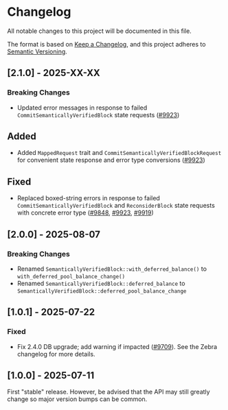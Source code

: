 # Changelog

All notable changes to this project will be documented in this file.

The format is based on [Keep a Changelog](https://keepachangelog.com/en/1.0.0/),
and this project adheres to [Semantic Versioning](https://semver.org/spec/v2.0.0.html).

## [2.1.0] - 2025-XX-XX

### Breaking Changes

- Updated error messages in response to failed `CommitSemanticallyVerifiedBlock` state requests ([#9923](https://github.com/ZcashFoundation/zebra/pull/9923))

## Added

- Added `MappedRequest` trait and `CommitSemanticallyVerifiedBlockRequest` for convenient state response and error type conversions ([#9923](https://github.com/ZcashFoundation/zebra/pull/9923))

## Fixed

- Replaced boxed-string errors in response to failed `CommitSemanticallyVerifiedBlock` and `ReconsiderBlock` state requests with concrete error type ([#9848](https://github.com/ZcashFoundation/zebra/pull/9848), [#9923](https://github.com/ZcashFoundation/zebra/pull/9923), [#9919](https://github.com/ZcashFoundation/zebra/pull/9919))

## [2.0.0] - 2025-08-07

### Breaking Changes

- Renamed `SemanticallyVerifiedBlock::with_deferred_balance()` to
  `with_deferred_pool_balance_change()`
- Renamed `SemanticallyVerifiedBlock::deferred_balance` to
  `SemanticallyVerifiedBlock::deferred_pool_balance_change`


## [1.0.1] - 2025-07-22

### Fixed

- Fix 2.4.0 DB upgrade; add warning if impacted ([#9709](https://github.com/ZcashFoundation/zebra/pull/9709)).
  See the Zebra changelog for more details.


## [1.0.0] - 2025-07-11

First "stable" release. However, be advised that the API may still greatly
change so major version bumps can be common.
